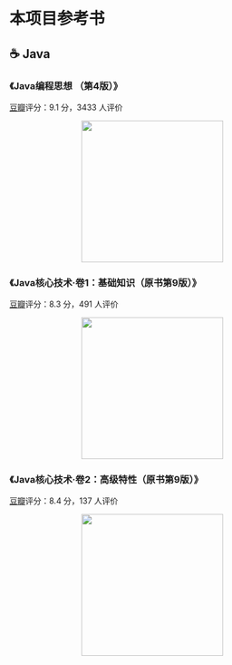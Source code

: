 # 本项目参考书

## ☕️ Java

### 《Java编程思想 （第4版）》

[豆瓣](https://book.douban.com/subject/2130190/)评分：9.1 分，3433 人评价

<div align="center"><img src="https://gitee.com/duhouan/ImagePro/raw/master/java-notes/book/book_1.png" width="250"/></div>

### 《Java核心技术·卷1：基础知识（原书第9版）》

[豆瓣](https://book.douban.com/subject/25762168/)评分：8.3 分，491 人评价

<div align="center"><img src="https://gitee.com/duhouan/ImagePro/raw/master/java-notes/book/book_2.png" width="250"/></div>

### 《Java核心技术·卷2：高级特性（原书第9版）》

[豆瓣](https://book.douban.com/subject/25841326/)评分：8.4 分，137 人评价

<div align="center"><img src="https://gitee.com/duhouan/ImagePro/raw/master/java-notes/book/book_3.png" width="250"/></div>

